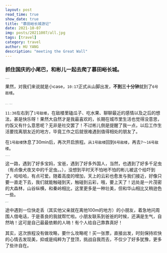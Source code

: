 ```yaml
---
layout: post
read_time: true
show_date: true
title: "慕田峪长城游记"
date: 2021-10-07
img: posts/20211007/all.jpg
tags: [travel]
category: travel
author: HU YANG
description: "meeting the Great Wall"
---
```

### 抓住国庆的小尾巴，和彬儿一起去爬了慕田峪长城。



<img src="/home/huyang/20211007慕田峪长城/map.jpg" alt="慕田峪路线图" style="zoom: 10%;" /><img src="/home/huyang/20211007慕田峪长城/shanjiao.jpg" alt="初见" style="zoom:10%;" />



果然，对我们来说就是小case，`10:17`正式从山脚出发，**不到三十分钟**就到了`6号敌楼`。

<img src="/home/huyang/20211007慕田峪长城/bin_me_heart.jpg" alt="bin_me_heart" style="zoom: 10%;" />		   <img src="/home/huyang/20211007慕田峪长城/bin_wall.jpg" alt="bin_wall" style="zoom: 12%;" />   



​	`11:30`左右到了`1号敌楼`，在敌楼里磕瓜子、吃水果、聊聊最近的感情以及之后的想法，甚是快乐呀！果然大自然才是我最喜欢的，长期在城市里生活也觉得没意思，约饭又有什么意思呢？无非是社交罢了！不过彬儿倒是提醒了我一点，以后工作生活要找离朋友近的地方，毕竟工作之后就很难遇到值得相处的朋友了。

​	在`1号敌楼`休息了30min后，再次开启旅程。从`1号敌楼`回到`6号敌楼`，再去`7～16号敌楼`。

<img src="/home/huyang/20211007慕田峪长城/destination.jpg" alt="destination" style="zoom:10%;" /><img src="/home/huyang/20211007慕田峪长城/16ding.jpg" alt="16ding" style="zoom:10%;" />



​	这一路，遇到了好多宝妈，宝爸，遇到了好多外国人，当然，也遇到了好多千足虫（有点像犬夜叉中的千足虫。。），没想到平时天不怕地不怕的彬儿被这个给吓到了，哈哈哈，有点可爱。随着高度的增加，天上的云彩也愈发与我们接近，好像只要一直走下去，我们就能触碰到天，触碰到云彩，哦，要上天了！远处是一片茂密的大森林，山谷纵横，和秦岭相比，这里更多是一种壮美，但和华山相比又稍逊色一些。

<img src="/home/huyang/20211007慕田峪长城/cloud.jpg" alt="cloud" style="zoom:10%;" /><img src="/home/huyang/20211007慕田峪长城/cloud2.jpg" alt="cloud2" style="zoom:10%;" />

​	途中遇到一位快走丢（其实他父亲就在离他100m的地方）的小朋友，着急地问周围人借电话，于是善良的我就帮忙啦。小朋友联系到爸爸的时候，还满是生气，自然呐！这可是自己最最依赖的人呐！有个人给自己靠靠真好！

​	其实，这次旅程没有做攻略，要什么攻略呢！买一张票，直接出发，时刻保持欢快的心情去发现美，抑或是纯粹为了登顶，挑战自我而去，不仅少了好多犹豫，更多了些许自在。





